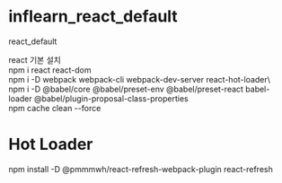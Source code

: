 # inflearn_react_default
react_default

react 기본 설치   
npm i react react-dom  
npm i -D webpack webpack-cli webpack-dev-server react-hot-loader\  
npm i -D @babel/core @babel/preset-env @babel/preset-react babel-loader @babel/plugin-proposal-class-properties  
npm cache clean --force  


# Hot Loader  
npm install -D @pmmmwh/react-refresh-webpack-plugin react-refresh  

